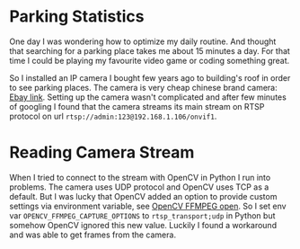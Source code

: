 # Parking Statistics
One day I was wondering how to optimize my daily routine. And thought that searching for a parking place takes me about 15 minutes a day. For that time I could be playing my favourite video game or coding something great.

So I installed an IP camera I bought few years ago to building's roof in order to see parking places. The camera is very cheap chinese brand camera: [Ebay link](https://www.ebay.com/sch/i.html?_nkw=Security+Wireless+WIFI+IP+Audio+Camera+HD+IR+1080P&_sacat=0&LH_TitleDesc=0&_osacat=0&_odkw=Security-Wireless-WIFI-IP-Audio-Camera-HD-IR-1080P). Setting up the camera wasn't complicated and after few minutes of googling I found that the camera streams its main stream on RTSP protocol on url `rtsp://admin:123@192.168.1.106/onvif1`.

# Reading Camera Stream
When I tried to connect to the stream with OpenCV in Python I run into problems. The camera uses UDP protocol and OpenCV uses TCP as a default. But I was lucky that OpenCV added an option to provide custom settings via environment variable, see [OpenCV FFMPEG open](https://github.com/opencv/opencv/blob/master/modules/videoio/src/cap_ffmpeg_impl.hpp#L911). So I set env var `OPENCV_FFMPEG_CAPTURE_OPTIONS` to `rtsp_transport;udp` in Python but somehow OpenCV ignored this new value. Luckily I found a workaround and was able to get frames from the camera.
